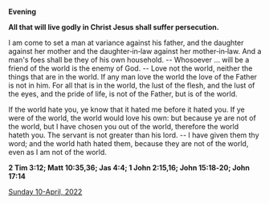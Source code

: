 **Evening**

**All that will live godly in Christ Jesus shall suffer persecution.**
 
I am come to set a man at variance against his father, and the daughter against her mother and the daughter‑in‑law against her mother‑in‑law. And a man's foes shall be they of his own household. -- Whosoever ... will be a friend of the world is the enemy of God. -- Love not the world, neither the things that are in the world. If any man love the world the love of the Father is not in him. For all that is in the world, the lust of the flesh, and the lust of the eyes, and the pride of life, is not of the Father, but is of the world.
 
If the world hate you, ye know that it hated me before it hated you. If ye were of the world, the world would love his own: but because ye are not of the world, but I have chosen you out of the world, therefore the world hateth you. The servant is not greater than his lord. -- I have given them thy word; and the world hath hated them, because they are not of the world, even as I am not of the world.  

**2 Tim 3:12; Matt 10:35,36; Jas 4:4; 1 John 2:15,16; John 15:18‑20; John 17:14**

[Sunday 10-April, 2022](https://t.me/daily_light)
